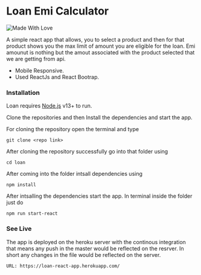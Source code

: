 # Loan Emi Calculator
![Made With Love](https://img.shields.io/badge/Made%20With-Love-orange.svg)

A simple react app that allows, you to select a product and then for that product shows you the max limit of amount you are eligible for the loan. Emi amounut is nothing but the amout associated with the product selected that we are getting from api.

  - Mobile Responsive.
  - Used ReactJs and React Bootrap.

### Installation

Loan  requires [Node.js](https://nodejs.org/) v13+ to run.

Clone the repositories and then Install the dependencies and start the app.

For cloning the repository open the terminal and type
```
git clone <repo link>
```

After cloning the repository successfully go into that folder using
```
cd loan
```

After coming into the folder intsall dependencies using
```
npm install
```
After intsalling the dependencies start the app. In terminal inside the folder just do
```
npm run start-react
```

### See Live
The app is deployed on the heroku server with the continous integration that means any push in the master would be reflected on the resrver. In short any changes in the file would be reflected on the server.
```
URL: https://loan-react-app.herokuapp.com/
```
